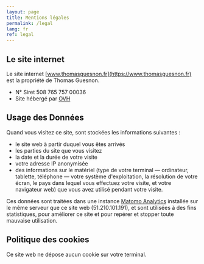 ```yaml
---
layout: page
title: Mentions légales
permalink: /legal
lang: fr
ref: legal
---
```


## Le site internet
Le site internet [www.thomasguesnon.fr](https://www.thomasguesnon.fr) est la propriété de Thomas Guesnon.

- N° Siret 508 765 757 00036
- Site hébergé par [OVH](https://www.ovhcloud.com/fr/)

## Usage des Données
Quand vous visitez ce site, sont stockées les informations suivantes : 
- le site web à partir duquel vous êtes arrivés
- les parties du site que vous visitez
- la date et la durée de votre visite
- votre adresse IP anonymisée
- des informations sur le matériel (type de votre terminal — ordinateur, tablette, téléphone — votre système d'exploitation, la résolution de votre écran, le pays dans lequel vous effectuez votre visite, et votre navigateur web) que vous avez utilisé pendant votre visite. 

Ces données sont traitées dans une instance [Matomo Analytics](https://fr.matomo.org/) installée sur le même serveur que ce site web (51.210.101.191), et sont utilisées à des fins statistiques, pour améliorer ce site et pour repérer et stopper toute mauvaise utilisation.

## Politique des cookies
Ce site web ne dépose aucun cookie sur votre terminal.
